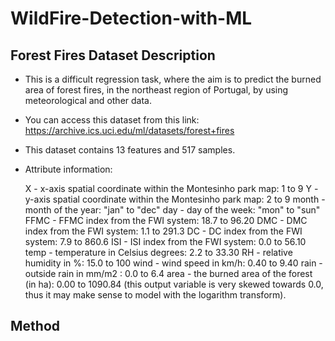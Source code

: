 # WildFire-Detection-with-ML

## Forest Fires Dataset Description
  
  * This is a difficult regression task, where the aim is to predict the burned area of forest fires, in the northeast region of Portugal, by using meteorological and other data.
  * You can access this dataset from this link: https://archive.ics.uci.edu/ml/datasets/forest+fires
  * This dataset contains 13 features and 517 samples.
  * Attribute information:
 
      X - x-axis spatial coordinate within the Montesinho park map: 1 to 9
      Y - y-axis spatial coordinate within the Montesinho park map: 2 to 9
      month - month of the year: "jan" to "dec"
      day - day of the week: "mon" to "sun"
      FFMC - FFMC index from the FWI system: 18.7 to 96.20
      DMC - DMC index from the FWI system: 1.1 to 291.3
      DC - DC index from the FWI system: 7.9 to 860.6
      ISI - ISI index from the FWI system: 0.0 to 56.10
      temp - temperature in Celsius degrees: 2.2 to 33.30
      RH - relative humidity in %: 15.0 to 100
      wind - wind speed in km/h: 0.40 to 9.40
      rain - outside rain in mm/m2 : 0.0 to 6.4
      area - the burned area of the forest (in ha): 0.00 to 1090.84
      (this output variable is very skewed towards 0.0, thus it may make
      sense to model with the logarithm transform).

## Method

